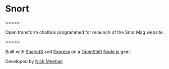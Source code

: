
# Snort

=====

Open transform chatbox programmed for relaunch of the Snor Mag website.

=====

Built with [ShareJS](https://github.com/share/ShareJS) and [Express](http://expressjs.com/) on a [OpenShift](http://openshift.com) [Node.js](http://nodejs.org/) gear.

Developed by [Nick Meehan](https://github.com/unsalted)
